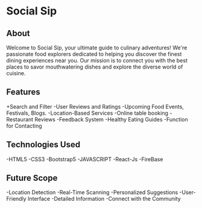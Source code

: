 # Social Sip
## About 
Welcome to Social Sip,  your ultimate guide to culinary adventures! We're passionate food explorers dedicated to helping you discover the finest dining experiences near you. Our mission is to connect you with the best places to savor mouthwatering dishes and explore the diverse world of cuisine.

## Features 
+Search and Filter
-User Reviews and Ratings
-Upcoming Food Events,  Festivals, Blogs.
-Location-Based Services
-Online table booking
-Restaurant Reviews
-Feedback System
-Healthy Eating Guides
-Function for Contacting

## Technologies Used
-HTML5
-CSS3
-Bootstrap5
-JAVASCRIPT
-React-Js
-FireBase

## Future Scope
-Location Detection
-Real-Time Scanning
-Personalized Suggestions
-User-Friendly Interface
-Detailed Information
-Connect with the Community

